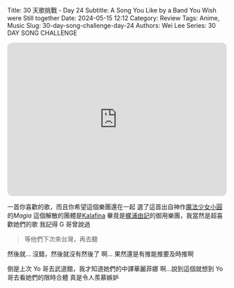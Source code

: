 Title: 30 天歌挑戰 - Day 24
Subtitle: A Song You Like by a Band You Wish were Still together
Date: 2024-05-15 12:12
Category: Review
Tags: Anime, Music
Slug: 30-day-song-challenge-day-24
Authors: Wei Lee
Series: 30 DAY SONG CHALLENGE

<iframe style="border-radius:12px" src="https://open.spotify.com/embed/track/3VrY5AUgxJJsmw9HMP4w6W?utm_source=generator" width="100%" height="352" frameBorder="0" allowfullscreen="" allow="autoplay; clipboard-write; encrypted-media; fullscreen; picture-in-picture" loading="lazy"></iframe>

<!--more-->

一首你喜歡的歌，而且你希望這個樂團還在一起
選了這首出自神作[魔法少女小圓](https://ani.gamer.com.tw/animeVideo.php?sn=792)的*Magia*
這個解散的團體是[Kalafina](https://zh.wikipedia.org/zh-tw/Kalafina)
畢竟是[梶浦由記](https://zh.wikipedia.org/wiki/%E6%A2%B6%E6%B5%A6%E7%94%B1%E8%A8%98)的御用樂團，我當然是超喜歡她們的歌
我記得 G 哥曾說過

> 等他們下次來台灣，再去聽

然後就...
沒錯，然後就沒有然後了
啊...
果然還是有推能推要及時推啊

倒是上次 Yo 哥去武道館，我才知道她們的中譯華麗菲娜
啊...說到這個就想到 Yo 哥去看她們的限時合體
真是令人羨慕嫉妒
